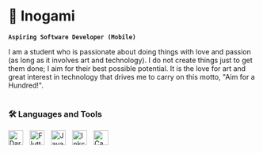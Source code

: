 # 🎨 Inogami

**`Aspiring Software Developer (Mobile)`**

I am a student who is passionate about doing things with love and passion (as long as it involves art and technology). I do not create things just to get them done; I aim for their best possible potential. It is the love for art and great interest in technology that drives me to carry on this motto, "Aim for a Hundred!".

#

### 🛠️ Languages and Tools 
<img align="left" alt="Dart" width="30" style="padding-right:10px;" src="https://cdn.jsdelivr.net/gh/devicons/devicon@latest/icons/dart/dart-original.svg" />
<img align="left" alt="Flutter" width="30" style="padding-right:10px;" src="https://cdn.jsdelivr.net/gh/devicons/devicon@latest/icons/flutter/flutter-original.svg">
<img align="left" alt="Java" width="30" style="padding-right:10px;" src="https://cdn.jsdelivr.net/gh/devicons/devicon@latest/icons/java/java-original.svg" />
<img align="left" alt="Inkcape" width="30" style="padding-right:10px;" src="https://cdn.jsdelivr.net/gh/devicons/devicon@latest/icons/inkscape/inkscape-original-wordmark.svg" />
<img align="left" alt="Canva" width="30" style="padding-right:10px;" src="https://cdn.jsdelivr.net/gh/devicons/devicon@latest/icons/canva/canva-original.svg" />